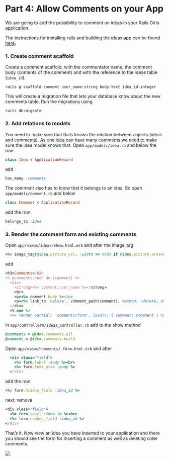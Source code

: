 # Part 4: Allow Comments on your App

We are going to add the possibility to comment on ideas in your Rails Girls application.

The instructions for installing rails and building the ideas app can be found [here](part-1-build-your-first-app.md).

### 1. Create comment scaffold <a id="1-create-comment-scaffold"></a>

Create a comment scaffold, with the commentator name, the comment body \(contents of the comment\) and with the reference to the ideas table \(`idea_id`\).

```text
rails g scaffold comment user_name:string body:text idea_id:integer
```

This will create a migration file that lets your database know about the new comments table. Run the migrations using

```text
rails db:migrate
```

### 2. Add relations to models <a id="2-add-relations-to-models"></a>

You need to make sure that Rails knows the relation between objects \(ideas and comments\). As one idea can have many comments we need to make sure the idea model knows that. Open `app/models/idea.rb` and below the row

```ruby
class Idea < ApplicationRecord
```

add

```ruby
has_many :comments
```

The comment also has to know that it belongs to an idea. So open `app/models/comment.rb` and below

```ruby
class Comment < ApplicationRecord
```

add the row

```ruby
belongs_to :idea
```

### 3. Render the comment form and existing comments <a id="3-render-the-comment-form-and-existing-comments"></a>

Open `app/views/ideas/show.html.erb` and after the image\_tag

```ruby
<%= image_tag(@idea.picture_url, :width => 600) if @idea.picture.present? %>
```

add

```ruby
<h3>Comments</h3>
<% @comments.each do |comment| %>
  <div>    
    <strong><%= comment.user_name %></strong>    
    <br>    
    <p><%= comment.body %></p>    
    <p><%= link_to 'Delete', comment_path(comment), method: :delete, data: { confirm: 'Are you sure?' } %></p>  
  </div>
  <% end %>
  <%= render partial: 'comments/form', locals: { comment: @comment } %>
```

In `app/controllers/ideas_controller.rb` add to the show method

```ruby
@comments = @idea.comments.all
@comment = @idea.comments.build
```

Open `app/views/comments/_form.html.erb` and after

```ruby
  <div class="field">
    <%= form.label :body %><br>
    <%= form.text_area :body %>
  </div>
```

add the row

```ruby
<%= form.hidden_field :idea_id %>
```

next, remove

```ruby
<div class="field">
  <%= form.label :idea_id %><br>
  <%= form.number_field :idea_id %>
</div>
```

That’s it. Now view an idea you have inserted to your application and there you should see the form for inserting a comment as well as deleting older comments.

![](.gitbook/assets/08-idea-comments.PNG)

